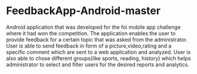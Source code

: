 # FeedbackApp-Android-master
Android application that was developed for the foi mobile app challenge where it had won the competition. The application enables the user to provide feedback for a certain topic that was asked from the administrator. User is able to send feedback in form of a picture,video,rating and a specific comment which are sent to a web application and analyzed.
User is also able to chose different groups(like sports, reading, history) which helps administrator to select and filter users for the desired reports and analytics. 
